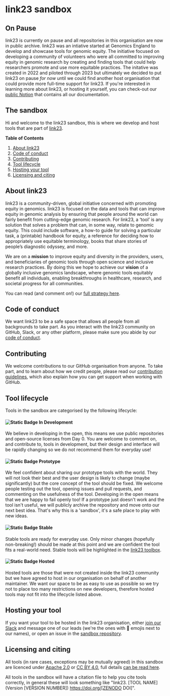 # link23 sandbox

## On Pause

link23 is currently on pause and all repositories in this organisation are now in public archive.
link23 was an intiative started at Genomics England to develop and showcase tools for genomic equity.
The initiative focused on developing a community of volunteers who were all committed to improving equity in genomic research by creating and finding tools that could help researchers promote and use more equitable practices.
The initative was created in 2022 and piloted through 2023 but ultimately we decided to put link23 on pause *for now* until we could find another host organisation that could provide more full-time support for link23.
If you're interested in learning more about link23, or hosting it yourself, you can check-out our [public Notion](https://www.notion.so/genomics-england/b8a11c994f1946cc988df13b95a889c0?v=eae99657ac9e49869372c75e0587b38c&pvs=4) that contains all our documentation.

## The sandbox


Hi and welcome to the link23 sandbox, this is where we develop and host tools that are part of [link23](https://link23.world).

**Table of Contents**
1. [About link23](#about-link23)
2. [Code of conduct](#code-of-conduct)
3. [Contributing](#contributing)
4. [Tool lifecycle](#tool-lifecycle)
5. [Hosting your tool](#hosting-your-tool)
6. [Licensing and citing](#licensing-and-citing)

## About link23

link23 is a community-driven, global initiative concerned with promoting equity in genomics.
link23 is focused on the data and tools that can improve equity in genomic analysis by ensuring that people around the world can fairly benefit from cutting-edge genomic research.
For link23, a ‘tool’ is any solution that solves a problem that can, in some way, relate to genomic equity.
This could include software, a how-to guide for solving a particular task, a (printable) handbook for equity, a reference for deciding how to appropriately use equitable terminology, books that share stories of people’s diagnostic odyssey, and more.

We are on a **mission** to improve equity and diversity in the providers, users, and beneficiaries of genomic tools through open science and inclusive research practices.
By doing this we hope to achieve our **vision** of a globally inclusive genomics landscape, where genomic tools equitably benefit all individuals, enabling breakthroughs in healthcare, research, and societal progress for all communities.

You can read (and comment on!) our [full strategy here](https://genomicsenglandltd.sharepoint.com/:w:/s/Link23-world/EeV9ESxTaP1GiPQDNf1An98BfY7PEWsaNzQlFIB0u6E46Q?e=3KWVh8).

## Code of conduct

We want link23 to be a safe space that allows all people from all backgrounds to take part.
As you interact with the link23 community on GitHub, Slack, or any other platform, please make sure you abide by our [code of conduct](https://github.com/link23-world/sandbox/blob/main/CODE_OF_CONDUCT.md).

## Contributing

We welcome contributions to our GitHub organisation from anyone.
To take part, and to learn about how we credit people, please read our [contribution guidelines](https://github.com/link23-world/sandbox/blob/main/CONTRIBUTING.md), which also explain how you can get support when working with GitHub.

## Tool lifecycle

Tools in the sandbox are categorised by the following lifecycle:

#### ![Static Badge](https://img.shields.io/badge/link23_Tool-In_Development-purple?style=plastic&label=link23%20Tool&color=%23FFB300) In Development 

We believe in developing in the open, this means we use public repositories and open-source licenses from Day 0.
You are welcome to comment on, and contribute to, tools in development, but their design and interface will be rapidly changing so we do not recommend them for everyday use!

#### ![Static Badge](https://img.shields.io/badge/link23_Tool-Prototype-purple?style=plastic&label=link23%20Tool&color=%2326913d) Prototype

We feel confident about sharing our prototype tools with the world.
They will not look their best and the user design is likely to change (maybe significantly) but the core concept of the tool should be fixed.
We welcome people testing out the tool, opening issues and pull requests, and commenting on the usefulness of the tool.
Developing in the open means that we are happy to fail openly too!
If a prototype just doesn't work and the tool isn't useful, we will publicly archive the repository and move onto our next best idea.
That's why this is a 'sandbox', it's a safe place to play with new ideas.

#### ![Static Badge](https://img.shields.io/badge/link23_Tool-Stable-purple?style=plastic&label=link23%20Tool&color=%23005eb8) Stable

Stable tools are ready for everyday use.
Only minor changes (hopefully non-breaking!) should be made at this point and we are confident the tool fits a real-world need.
Stable tools will be highlighted in the [link23 toolbox](https://link23.world/toolbox).

#### ![Static Badge](https://img.shields.io/badge/link23_Tool-Hosted-purple?style=plastic&label=link23%20Tool&color=%23df007d) Hosted

Hosted tools are those that were not created inside the link23 community but we have agreed to host in our organisation on behalf of another maintainer.
We want our space to be as easy to use as possible so we try not to place too many restrictions on new developers, therefore hosted tools may not fit into the lifecycle listed above.

## Hosting your tool

If you want your tool to be hosted in the link23 organisation, either [join our Slack](https://link23.world/slack) and message one of our leads (we're the ones with 👋 emojis next to our names), or open an issue in the [sandbox repository](https://github.com/link23-world/sandbox).

## Licensing and citing

All tools (in rare cases, exceptions may be mutually agreed) in this sandbox are licenced under [Apache 2.0](https://www.apache.org/licenses/LICENSE-2.0) or [CC BY 4.0](https://creativecommons.org/licenses/by/4.0/), full details [can be read here](https://github.com/link23-world/sandbox/blob/main/LICENSE.md).

All tools in the sandbox will have a citation file to help you cite tools correctly, in general these will look something like "link23. [TOOL NAME] (Version [VERSION NUMBER]) https://doi.org/[ZENODO DOI]".
